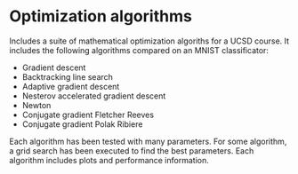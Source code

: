 # Optimization algorithms

Includes a suite of mathematical optimization algoriths for a UCSD course. It includes the following algorithms compared on an MNIST classificator:

- Gradient descent
- Backtracking line search
- Adaptive gradient descent
- Nesterov accelerated gradient descent
- Newton
- Conjugate gradient Fletcher Reeves
- Conjugate gradient Polak Ribiere

Each algorithm has been tested with many parameters. For some algorithm, a grid search has been executed to find the best parameters. Each algorithm includes plots and performance information.
